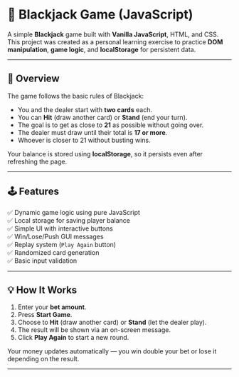 # 🎰 Blackjack Game (JavaScript)

A simple **Blackjack** game built with **Vanilla JavaScript**, HTML, and CSS.  
This project was created as a personal learning exercise to practice **DOM manipulation**, **game logic**, and **localStorage** for persistent data.

---

## 🧠 Overview

The game follows the basic rules of Blackjack:
- You and the dealer start with **two cards** each.
- You can **Hit** (draw another card) or **Stand** (end your turn).
- The goal is to get as close to **21** as possible without going over.
- The dealer must draw until their total is **17 or more**.
- Whoever is closer to 21 without busting wins.

Your balance is stored using **localStorage**, so it persists even after refreshing the page.

---

## 🕹️ Features

✅ Dynamic game logic using pure JavaScript  
✅ Local storage for saving player balance  
✅ Simple UI with interactive buttons  
✅ Win/Lose/Push GUI messages  
✅ Replay system (`Play Again` button)  
✅ Randomized card generation  
✅ Basic input validation  

---

## 💡 How It Works

1. Enter your **bet amount**.
2. Press **Start Game**.
3. Choose to **Hit** (draw another card) or **Stand** (let the dealer play).
4. The result will be shown via an on-screen message.
5. Click **Play Again** to start a new round.

Your money updates automatically — you win double your bet or lose it depending on the result.

---
 
